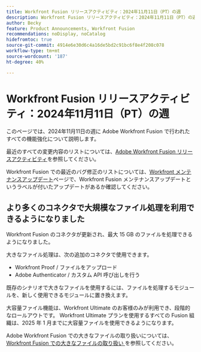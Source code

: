 ```yaml
---
title: Workfront Fusion リリースアクティビティ：2024年11月11日（PT）の週
description: Workfront Fusion リリースアクティビティ：2024年11月11日（PT）の週
author: Becky
feature: Product Announcements, Workfront Fusion
recommendations: noDisplay, noCatalog
hidefromtoc: true
source-git-commit: 4914e6e30d6c4a16de5bd2c91bc6f8e4f208c078
workflow-type: tm+mt
source-wordcount: '187'
ht-degree: 40%

---
```


# Workfront Fusion リリースアクティビティ：2024年11月11日（PT）の週

このページでは、2024年11月11日の週に Adobe Workfront Fusion で行われたすべての機能強化について説明します。

最近のすべての変更内容のリストについては、[Adobe Workfront Fusion リリースアクティビティ](../../../product-announcements/product-releases/fusion-release-activity/fusion-release-activity.md)を参照してください。

Workfront Fusion での最近のバグ修正のリストについては、[Workfront メンテナンスアップデート](https://experienceleague.adobe.com/docs/workfront-known-issues/releases/current-updates.html?lang=ja)ページで、Workfront Fusion メンテナンスアップデートというラベルが付いたアップデートがあるか確認してください。

## より多くのコネクタで大規模なファイル処理を利用できるようになりました

Workfront Fusion のコネクタが更新され、最大 15 GB のファイルを処理できるようになりました。

大きなファイル処理は、次の追加のコネクタで使用できます。

* Workfront Proof / ファイルをアップロード
* Adobe Authenticator / カスタム API 呼び出しを行う

既存のシナリオで大きなファイルを使用するには、ファイルを処理するモジュールを、新しく使用できるモジュールに置き換えます。

大容量ファイル機能は、Workfront Ultimate のお客様のみが利用でき、段階的なロールアウトです。 Workfront Ultimate プランを使用するすべての Fusion 組織は、2025 年 1 月までに大容量ファイルを使用できるようになります。

Adobe Workfront Fusion での大きなファイルの取り扱いについては、[Workfront Fusion での大きなファイルの取り扱い ](/help/quicksilver/workfront-fusion/get-started/fusion-large-files.md) を参照してください。
